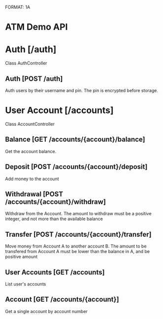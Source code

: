 FORMAT: 1A

# ATM Demo API

# Auth [/auth]
Class AuthController

## Auth [POST /auth]
Auth users by their username and pin. The pin is encrypted before storage.

# User Account [/accounts]
Class AccountController

## Balance [GET /accounts/{account}/balance]
Get the account balance.

## Deposit [POST /accounts/{account}/deposit]
Add money to the account

## Withdrawal [POST /accounts/{account}/withdraw]
Withdraw from the Account. The amount to withdraw must be a positive integer, and not more than the available
balance

## Transfer [POST /accounts/{account}/transfer]
Move money from Account A to another account B. The amount to be transfered from Account A must be lower than
the balance in A, and be positive amount

## User Accounts [GET /accounts]
List user's accounts

## Account [GET /accounts/{account}]
Get a single account by account number